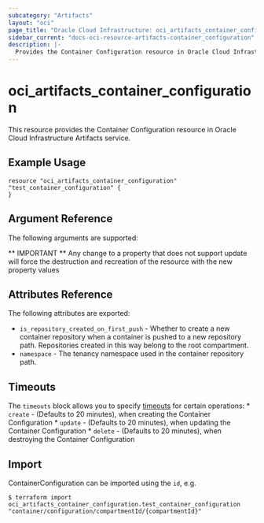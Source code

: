 ```yaml
---
subcategory: "Artifacts"
layout: "oci"
page_title: "Oracle Cloud Infrastructure: oci_artifacts_container_configuration"
sidebar_current: "docs-oci-resource-artifacts-container_configuration"
description: |-
  Provides the Container Configuration resource in Oracle Cloud Infrastructure Artifacts service
---
```


# oci_artifacts_container_configuration
This resource provides the Container Configuration resource in Oracle Cloud Infrastructure Artifacts service.



## Example Usage

```hcl
resource "oci_artifacts_container_configuration" "test_container_configuration" {
}
```

## Argument Reference

The following arguments are supported:



** IMPORTANT **
Any change to a property that does not support update will force the destruction and recreation of the resource with the new property values

## Attributes Reference

The following attributes are exported:

* `is_repository_created_on_first_push` - Whether to create a new container repository when a container is pushed to a new repository path. Repositories created in this way belong to the root compartment. 
* `namespace` - The tenancy namespace used in the container repository path.

## Timeouts

The `timeouts` block allows you to specify [timeouts](https://registry.terraform.io/providers/hashicorp/oci/latest/docs/guides/changing_timeouts) for certain operations:
	* `create` - (Defaults to 20 minutes), when creating the Container Configuration
	* `update` - (Defaults to 20 minutes), when updating the Container Configuration
	* `delete` - (Defaults to 20 minutes), when destroying the Container Configuration


## Import

ContainerConfiguration can be imported using the `id`, e.g.

```
$ terraform import oci_artifacts_container_configuration.test_container_configuration "container/configuration/compartmentId/{compartmentId}" 
```

